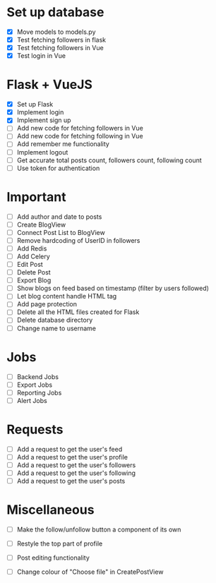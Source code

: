 # Set up database
- [x] Move models to models.py
- [x] Test fetching followers in flask
- [x] Test fetching followers in Vue
- [x] Test login in Vue

# Flask + VueJS
- [x] Set up Flask
- [x] Implement login
- [x] Implement sign up
- [ ] Add new code for fetching followers in Vue
- [ ] Add new code for fetching following in Vue
- [ ] Add remember me functionality
- [ ] Implement logout
- [ ] Get accurate total posts count, followers count, following count
- [ ] Use token for authentication

# Important
- [ ] Add author and date to posts
- [ ] Create BlogView
- [ ] Connect Post List to BlogView 
- [ ] Remove hardcoding of UserID in followers
- [ ] Add Redis
- [ ] Add Celery
- [ ] Edit Post
- [ ] Delete Post
- [ ] Export Blog
- [ ] Show blogs on feed based on timestamp (filter by users followed)
- [ ] Let blog content handle HTML tag
- [ ] Add page protection
- [ ] Delete all the HTML files created for Flask
- [ ] Delete database directory
- [ ] Change name to username

# Jobs
- [ ] Backend Jobs
- [ ] Export Jobs
- [ ] Reporting Jobs
- [ ] Alert Jobs

# Requests
- [ ] Add a request to get the user's feed
- [ ] Add a request to get the user's profile
- [ ] Add a request to get the user's followers
- [ ] Add a request to get the user's following
- [ ] Add a request to get the user's posts

# Miscellaneous
- [ ] Make the follow/unfollow button a component of its own
- [ ] Restyle the top part of profile
- [ ] Post editing functionality
- [ ] Change colour of "Choose file" in CreatePostView

